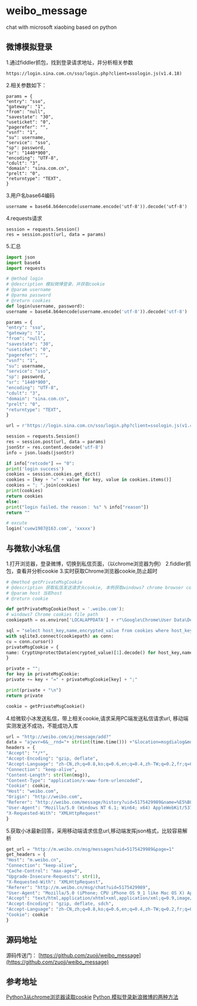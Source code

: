# weibo_message
chat with microsoft xiaobing  based on python

## 微博模拟登录

1.通过fiddler抓包，找到登录请求地址，并分析相关参数
```
https://login.sina.com.cn/sso/login.php?client=ssologin.js(v1.4.18)
```
2.相关参数如下：
```
params = {
"entry": "sso",
"gateway": "1",
"from": "null",
"savestate": "30",
"useticket": "0",
"pagerefer": "",
"vsnf": "1",
"su": username,
"service": "sso",
"sp": password,
"sr": "1440*900",
"encoding": "UTF-8",
"cdult": "3",
"domain": "sina.com.cn",
"prelt": "0",
"returntype": "TEXT",
}
```
3.用户名base64编码
```
username = base64.b64encode(username.encode('utf-8')).decode('utf-8')
```
4.requests请求
```
session = requests.Session()
res = session.post(url, data = params)
```
5.汇总
```Python
import json
import base64
import requests

# @mthod login
# @description 模拟微博登录，并获取cookie
# @param username
# @parma password
# @return cookies
def login(username, password):
username = base64.b64encode(username.encode('utf-8')).decode('utf-8')

params = {
"entry": "sso",
"gateway": "1",
"from": "null",
"savestate": "30",
"useticket": "0",
"pagerefer": "",
"vsnf": "1",
"su": username,
"service": "sso",
"sp": password,
"sr": "1440*900",
"encoding": "UTF-8",
"cdult": "3",
"domain": "sina.com.cn",
"prelt": "0",
"returntype": "TEXT",
}

url = r'https://login.sina.com.cn/sso/login.php?client=ssologin.js(v1.4.18)'

session = requests.Session()
res = session.post(url, data = params)
jsonStr = res.content.decode('utf-8')
info = json.loads(jsonStr)

if info["retcode"] == "0":
print('login success')
cookies = session.cookies.get_dict()
cookies = [key + "=" + value for key, value in cookies.items()]
cookies = "; ".join(cookies)
print(cookies)
return cookies
else:
print("login failed，the reason： %s" % info["reason"])
return ""

# excute
login('cuew1987@163.com', 'xxxxx')
```
## 与微软小冰私信
1.打开浏览器，登录微博，切换到私信页面，（以chrome浏览器为例）
2.fiddler抓包，查看并分析cookie
3.实时获取Chrome浏览器cookie,防止超时
```Python
# @method getPrivateMsgCookie
# @description 获取私信发送请求头cookie, 本例获取windows7 chrome browser cookie
# @param host 当前host
# @return cookie

def getPrivateMsgCookie(host = '.weibo.com'):
# windows7 Chrome cookies file path
cookiepath = os.environ['LOCALAPPDATA'] + r"\Google\Chrome\User Data\Default\Cookies"

sql = "select host_key,name,encrypted_value from cookies where host_key='%s'" % host
with sqlite3.connect(cookiepath) as conn:
cu = conn.cursor()
privateMsgCookie = {
name: CryptUnprotectData(encrypted_value)[1].decode() for host_key,name,encrypted_value in cu.execute(sql).fetchall()
}

private = "";
for key in privateMsgCookie:
private += key + "=" + privateMsgCookie[key] + ";"

print(private + "\n")
return private

cookie = getPrivateMsgCookie()
```
4.给微软小冰发送私信，带上相关cookie,请求采用PC端发送私信请求url, 移动端实测发送不成功，不能成功入库
```Python
url = "http://weibo.com/aj/message/add?"
data = "ajwvr=6&__rnd="+ str(int(time.time())) +"&location=msgdialog&module=msgissue&style_id=1&text=" + msg + "&uid=5175429989&tovfids=&fids=&el=[object HTMLDivElement]&_t=0"
headers = {
"Accept": "*/*",
"Accept-Encoding": "gzip, deflate",
"Accept-Language": "zh-CN,zh;q=0.8,ko;q=0.6,en;q=0.4,zh-TW;q=0.2,fr;q=0.2",
"Connection": "keep-alive",
"Content-Length": str(len(msg)),
"Content-Type": "application/x-www-form-urlencoded",
"Cookie": cookie,
"Host": "weibo.com",
"Origin": "http://weibo.com",
"Referer": "http://weibo.com/message/history?uid=5175429989&name=%E5%B0%8F%E5%86%B0",
"User-Agent": "Mozilla/5.0 (Windows NT 6.1; Win64; x64) AppleWebKit/537.36 (KHTML, like Gecko) Chrome/53.0.2785.143 Safari/537.36",
"X-Requested-With": "XMLHttpRequest"
}
```
5.获取小冰最新回答，采用移动端请求信息url,移动端发挥json格式，比较容易解析
```Python
get_url = "http://m.weibo.cn/msg/messages?uid=5175429989&page=1"
get_headers = {
"Host": "m.weibo.cn",
"Connection": "keep-alive",
"Cache-Control": "max-age=0",
"Upgrade-Insecure-Requests": str(1),
"X-Requested-With": "XMLHttpRequest",
"Referer": "http://m.weibo.cn/msg/chat?uid=5175429989",
"User-Agent": "Mozilla/5.0 (iPhone; CPU iPhone OS 9_1 like Mac OS X) AppleWebKit/601.1.46 (KHTML, like Gecko) Version/9.0 Mobile/13B143 Safari/601.1",
"Accept": "text/html,application/xhtml+xml,application/xml;q=0.9,image/webp,*/*;q=0.8",
"Accept-Encoding": "gzip, deflate, sdch",
"Accept-Language": "zh-CN,zh;q=0.8,ko;q=0.6,en;q=0.4,zh-TW;q=0.2,fr;q=0.2",
"Cookie": cookie
}
```
## 源码地址
源码传送门： [https://github.com/zuojj/weibo_message](https://github.com/zuojj/weibo_message)

## 参考地址
[Python3从chrome浏览器读取cookie](http://www.jianshu.com/p/cd2117b931e3)
[Python 模拟登录新浪微博的两种方法](http://lovenight.github.io/2015/11/23/Python-%E6%A8%A1%E6%8B%9F%E7%99%BB%E5%BD%95%E6%96%B0%E6%B5%AA%E5%BE%AE%E5%8D%9A/)
